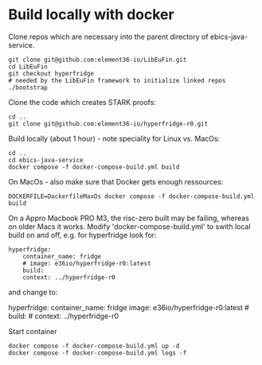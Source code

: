 # Build locally with docker

Clone repos which are necessary into the parent directory of ebics-java-service. 


    git clone git@github.com:element36-io/LibEuFin.git
    cd LibEuFin
    git checkout hyperfridge
    # needed by the LibEuFin framework to initialize linked repos
    ./bootstrap
    
Clone the code which creates STARK proofs: 

    cd ..
    git clone git@github.com:element36-io/hyperfridge-r0.git


Build locally (about 1 hour) - note speciality for Linux vs. MacOs:

    cd ..
    cd ebics-java-service
    docker compose -f docker-compose-build.yml build

On MacOs - also make sure that Docker gets enough ressources: 

    DOCKERFILE=DockerfileMaxOs docker compose -f docker-compose-build.yml build

On a Appro Macbook PRO M3, the risc-zero built may be failing, whereas on older Macs it works.  Modify 'docker-compose-build.yml' to swith local build on and off, e.g. for hyperfridge look for:  

    hyperfridge: 
        container_name: fridge
        # image: e36io/hyperfridge-r0:latest
        build: 
        context: ../hyperfridge-r0

and change to: 

   hyperfridge: 
        container_name: fridge
        image: e36io/hyperfridge-r0:latest
        # build: 
        # context: ../hyperfridge-r0
    

Start container

    docker compose -f docker-compose-build.yml up -d
    docker compose -f docker-compose-build.yml logs -f




